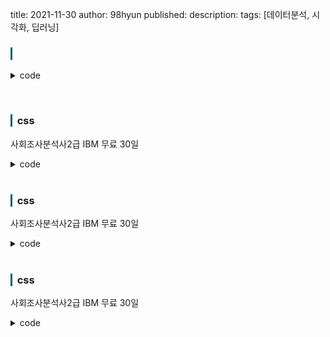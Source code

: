 title: 2021-11-30
author: 98hyun
published: 
description: 
tags: [데이터분석, 시각화, 딥러닝]

<h3 style="border-left: solid 3px #0E6073;"><span style="background-color:#2e3f59"></span> &nbsp;  </h3>



<details><summary>code</summary><blockquote><pre><code>


</code></pre></blockquote></details>

<br>

<h3 style="border-left: solid 3px #0E6073;"><span style="background-color:#2e3f59"></span> &nbsp; css </h3>

사회조사분석사2급 
IBM 무료 30일 

<details><summary>code</summary><blockquote><pre><code>
</code></pre></blockquote></details>

<br>

<h3 style="border-left: solid 3px #0E6073;"><span style="background-color:#2e3f59"></span> &nbsp; css </h3>

사회조사분석사2급 
IBM 무료 30일 

<details><summary>code</summary><blockquote><pre><code>
</code></pre></blockquote></details>

<br>

<h3 style="border-left: solid 3px #0E6073;"><span style="background-color:#2e3f59"></span> &nbsp; css </h3>

사회조사분석사2급 
IBM 무료 30일 

<details><summary>code</summary><blockquote><pre><code>
</code></pre></blockquote></details>

<br>
